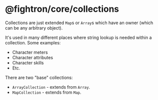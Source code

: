 # @fightron/core/collections

Collections are just extended `Map`s or `Array`s which have an owner (which can be any arbitrary object).

It's used in many different places where string lookup is needed within a collection. Some examples:

* Character meters
* Character attributes
* Character skills
* Etc.

There are two "base" collections:

* `ArrayCollection` - extends from `Array`.
* `MapCollection` - extends from `Map`.
